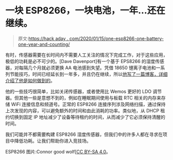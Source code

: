 # 一块 ESP8266，一块电池，一年…还在继续。

> 原文:[https://hack aday . com/2020/01/15/one-esp8266-one-battery-one-year-and-counting/](https://hackaday.com/2020/01/15/one-esp8266-one-battery-one-year-and-counting/)

有时，传感器需要在长时间内不需要人工关注的情况下完成工作，对于这些应用，极低的功耗是必不可少的。[Dave Davenport]有一个基于 EPS8266 的湿度传感器，对每隔几个月就必须更换 AA 电池感到失望。凭借 18650 锂离子电池和一系列节能技巧，时间已经延长到一年多，并且仍在继续，所以[他写了一篇博客，详细介绍了他是如何做到的](https://blog.sarine.nl/2020/01/01/1-year-sensor.html)。

他的一些技巧很简单，比如关闭传感器，或者使用比 Wemos 更好的 LDO 调节器。但其他一些是意想不到的，例如在睡眠期间使用与板载 RTC 相关的内存来存储 WiFi 连接信息和频道号。正常的 ESP8266 连接序列涉及网络扫描，通过保持上次发现的内容，可以避免额外的时间和由此消耗的功率。类似地，从 DHCP 租约切换到固定 IP 地址减少了设备等待租约的时间，从而减少了它必须保持清醒的时间。

我们可能并不都需要构建 ESP8266 湿度传感器，但我们中的许多人都在寻求在项目中降低功耗。让我们帮助你进入竞技场。

ESP8266 图片:Connor good wolf[[CC BY-SA 4.0](https://commons.wikimedia.org/wiki/File:ESP8266_mounted_on_adapter.jpg)。